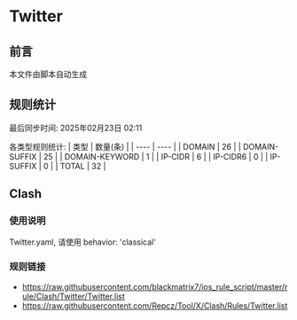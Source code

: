# Twitter

## 前言
本文件由脚本自动生成

## 规则统计
最后同步时间: 2025年02月23日 02:11

各类型规则统计:
| 类型 | 数量(条)  | 
| ---- | ----  |
| DOMAIN | 26 | 
| DOMAIN-SUFFIX | 25 | 
| DOMAIN-KEYWORD | 1 | 
| IP-CIDR | 6 | 
| IP-CIDR6 | 0 | 
| IP-SUFFIX | 0 | 
| TOTAL | 32 | 
## Clash 
### 使用说明 
Twitter.yaml, 请使用 behavior: 'classical' 
### 规则链接 
- https://raw.githubusercontent.com/blackmatrix7/ios_rule_script/master/rule/Clash/Twitter/Twitter.list 
- https://raw.githubusercontent.com/Repcz/Tool/X/Clash/Rules/Twitter.list 
